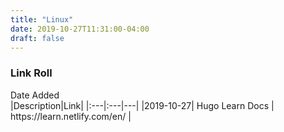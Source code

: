 ```yaml
---
title: "Linux"
date: 2019-10-27T11:31:00-04:00
draft: false
---
```


### Link Roll


<div style="width:110px">Date Added</div>|Description|Link|
|:---|:---|---|
|2019-10-27| Hugo Learn Docs | https://learn.netlify.com/en/ |